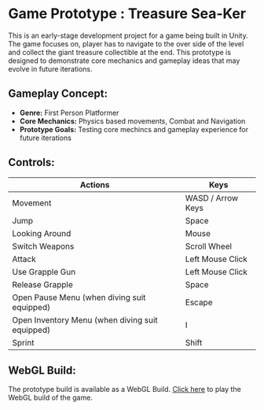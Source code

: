 # Game Prototype : Treasure Sea-Ker

This is an early-stage development project for a game being built in Unity. The game focuses on, player has to navigate to the over side of the level and collect the giant treasure collectible at the end. This prototype is designed to demonstrate core mechanics and gameplay ideas that may evolve in future iterations.

<h2>Gameplay Concept:</h2>
<ul>
  <li><b>Genre:</b> First Person Platformer</li>
  <li><b>Core Mechanics:</b> Physics based movements, Combat and Navigation</li>
  <li><b>Prototype Goals:</b> Testing core mechincs and gameplay experience for future iterations</li>
</ul>

<h2>Controls:</h2>
<table>
  <thead>
    <tr>
      <th>Actions</th>
      <th>Keys</th>
    </tr>
  </thead>
  <tbody>
    <tr>
      <td>Movement</td>
      <td>WASD / Arrow Keys</td>
    </tr>
    <tr>
      <td>Jump</td>
      <td>Space</td>
    </tr>
    <tr>
      <td>Looking Around</td>
      <td>Mouse</td>
    </tr>
    <tr>
      <td>Switch Weapons</td>
      <td>Scroll Wheel</td>
    </tr>
    <tr>
      <td>Attack</td>
      <td>Left Mouse Click</td>
    </tr>
    <tr>
      <td>Use Grapple Gun</td>
      <td>Left Mouse Click</td>
    </tr>
    <tr>
      <td>Release Grapple</td>
      <td>Space</td>
    </tr>
    <tr>
      <td>Open Pause Menu (when diving suit equipped)</td>
      <td>Escape</td>
    </tr>
    <tr>
      <td>Open Inventory Menu (when diving suit equipped)</td>
      <td>I</td>
    </tr>
    <tr>
      <td>Sprint</td>
      <td>Shift</td>
    </tr>
  </tbody>
</table>

<h2>WebGL Build:</h2>
The prototype build is available as a WebGL Build. <a href="https://harrymecha.github.io/Multi-platform-Games-Dev/Build/index.html">Click here</a> to play the WebGL build of the game.
